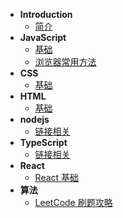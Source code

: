 - **Introduction**
  - [简介](README.md)
- **JavaScript**
  - [基础](./javascript/base.md)
  - [浏览器常用方法](./javascript/browser.md)
- **CSS**
  - [基础](./css/base.md)
- **HTML**
  - [基础](./html/base.md)
- **nodejs**
  - [链接相关](./nodejs/link.md)
- **TypeScript**
  - [链接相关](./typescript/link.md)
- **React**
  - [React 基础](./react/base.md)
- **算法**
  - [LeetCode 刷题攻略](https://github.com/youngyangyang04/leetcode-master)
